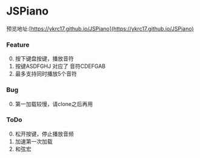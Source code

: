 # JSPiano
预览地址:[https://ykrc17.github.io/JSPiano](https://ykrc17.github.io/JSPiano)

### Feature
0. 按下键盘按键，播放音符
0. 按键ASDFGHJ 对应了 音符CDEFGAB
0. 最多支持同时播放5个音符

### Bug
0. 第一加载较慢，请clone之后再用

### ToDo
0. 松开按键，停止播放音频
0. 加速第一次加载
0. 和弦宏
